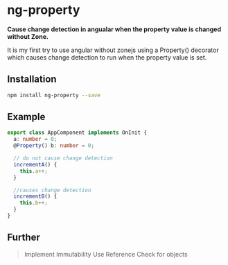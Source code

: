# ng-property

**Cause change detection in angualar when the property value is changed without Zone.**

It is my first try to use angular without zonejs using a Property() decorator which causes change detection
to run when the property value is set.

## Installation

```bash
npm install ng-property --save
```

## Example

```ts
export class AppComponent implements OnInit {
  a: number = 0;
  @Property() b: number = 0;

  // do not cause change detection
  incrementA() {
    this.a++;
  }

  //causes change detection
  incrementB() {
    this.b++;
  }
}
```

## Further

> Implement Immutability
> Use Reference Check for objects
